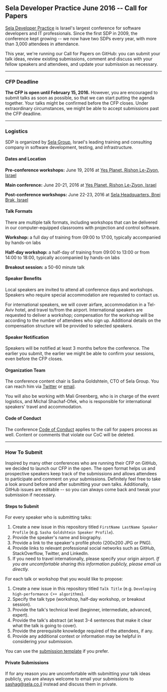 ## Sela Developer Practice June 2016 -- Call for Papers

[Sela Developer Practice](http://www.seladeveloperpractice.com) is Israel's largest conference for software developers and IT professionals. Since the first SDP in 2009, the conference kept growing -- we now have two SDPs every year, with more than 3,000 attendees in attendance.

This year, we're running our Call for Papers on GitHub: you can submit your talk ideas, review existing submissions, comment and discuss with your fellow speakers and attendees, and update your submission as necessary.

___

### CFP Deadline

**The CFP is open until February 15, 2016.** However, you are encouraged to submit talks as soon as possible, so that we can start putting the agenda together. Your talks might be confirmed before the CFP closes. Under extraordinary circumstances, we might be able to accept submissions past the CFP deadline.

___

### Logistics

SDP is organized by [Sela Group](http://www.selagroup.com), Israel's leading training and consulting company in software development, testing, and infrastructure.

#### Dates and Location

**Pre-conference workshops:** June 19, 2016 at [Yes Planet, Rishon Le-Ziyon, Israel](https://goo.gl/maps/3XxkgadKmgJ2)

**Main conference:** June 20-21, 2016 at [Yes Planet, Rishon Le-Ziyon, Israel](https://goo.gl/maps/3XxkgadKmgJ2)

**Post-conference workshops:** June 22-23, 2016 at [Sela Headquarters, Bnei Brak, Israel](https://goo.gl/maps/S3YBpHJVVe32)

#### Talk Formats

There are multiple talk formats, including workshops that can be delivered in our computer-equipped classrooms with projection and control software.

**Workshop:** a full day of training from 09:00 to 17:00, typically accompanied by hands-on labs

**Half-day workshop:** a half-day of training from 09:00 to 13:00 or from 14:00 to 18:00, typically accompanied by hands-on labs

**Breakout session:** a 50-60 minute talk

#### Speaker Benefits

Local speakers are invited to attend all conference days and workshops. Speakers who require special accommodation are requested to contact us.

For international speakers, we will cover airfare, accommodation in a Tel-Aviv hotel, and travel to/from the airport. International speakers are requested to deliver a workshop; compensation for the workshop will be according to the number of attendees who sign up. Additional details on the compensation structure will be provided to selected speakers.

#### Speaker Notification

Speakers will be notified at least 3 months before the conference. The earlier you submit, the earlier we might be able to confirm your sessions, even before the CFP closes.

#### Organization Team

The conference content chair is Sasha Goldshtein, CTO of Sela Group. You can reach him via [Twitter](https://twitter.com/goldshtn) or [email](mailto:sashag@sela.co.il).

You will also be working with Mali Greenberg, who is in charge of the event logistics, and Michal Shachaf-Ofek, who is responsible for international speakers' travel and accommodation.

#### Code of Conduct

The conference [Code of Conduct](coc.md) applies to the call for papers process as well. Content or comments that violate our CoC will be deleted.

___

### How To Submit

Inspired by many other conferences who are running their CFP on GitHub, we decided to launch our CFP in the open. The open format helps us and prospective speakers keep track of the submissions and allows attendees to participate and comment on your submissions. Definitely feel free to take a look around before and after submitting your own talks. Additionally, GitHub issues are editable -- so you can always come back and tweak your submission if necessary.

#### Steps to Submit

For every speaker who is submitting talks:

1. Create a new issue in this repository titled `FirstName LastName Speaker Profile` (e.g. `Sasha Goldshtein Speaker Profile`).
1. Provide the speaker's name and biography.
1. Provide a link to the speaker's profile photo (200x200 JPG or PNG).
1. Provide links to relevant professional social networks such as GitHub, StackOverflow, Twitter, and LinkedIn.
1. If you need to travel internationally, please specify your origin airport. *If you are uncomfortable sharing this information publicly, please email us directly.*

For each talk or workshop that you would like to propose:

1. Create a new issue in this repository titled `Talk Title` (e.g. `Developing high-performance C++ algorithms`).
1. Specify the talk type (workshop, half-day workshop, or breakout session).
1. Provide the talk's technical level (beginner, intermediate, advanced, expert).
1. Provide the talk's abstract (at least 3-4 sentences that make it clear what the talk is going to cover).
1. Provide the prerequisite knowledge required of the attendees, if any.
1. Provide any additional context or information may be helpful in considering your submission.

You can use the [submission template](submission-template.md) if you prefer.

#### Private Submissions

If for any reason you are uncomfortable with submitting your talk ideas publicly, you are always welcome to email your submissions to [sashag@sela.co.il](mailto:sashag@sela.co.il) instead and discuss them in private.
